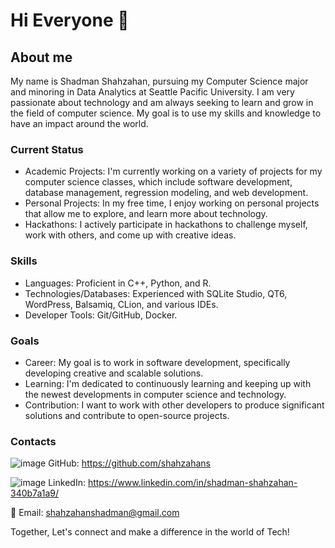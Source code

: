 # Hi Everyone 👋
## About me 
My name is Shadman Shahzahan, pursuing my Computer Science major and minoring in Data Analytics at Seattle Pacific University. I am very passionate about technology and am always seeking to learn and grow in the field of computer science. My goal is to use my skills and knowledge to have an impact around the world.

### Current Status
* Academic Projects: I'm currently working on a variety of projects for my computer science classes, which include software development, database management, regression modeling, and web development.
* Personal Projects: In my free time, I enjoy working on personal projects that allow me to explore, and learn more about technology.
* Hackathons: I actively participate in hackathons to challenge myself, work with others, and come up with creative ideas.

### Skills
* Languages: Proficient in C++, Python, and R.
* Technologies/Databases: Experienced with SQLite Studio, QT6, WordPress, Balsamiq, CLion, and various IDEs.
* Developer Tools: Git/GitHub, Docker.

### Goals
* Career: My goal is to work in software development, specifically developing creative and scalable solutions.
* Learning: I'm dedicated to continuously learning and keeping up with the newest developments in computer science and technology.
* Contribution: I want to work with other developers to produce significant solutions and contribute to open-source projects.

### Contacts
![image](https://github.com/shahzahans/shahzahans/assets/145942385/1bc0e568-b9e4-4051-abf6-676d7e11c578)
GitHub: https://github.com/shahzahans

![image](https://github.com/shahzahans/shahzahans/assets/145942385/d0cda9c8-860a-4bf6-9094-aa322deb1a42)
LinkedIn: https://www.linkedin.com/in/shadman-shahzahan-340b7a1a9/

📧 Email: shahzahanshadman@gmail.com

Together, Let's connect and make a difference in the world of Tech!
